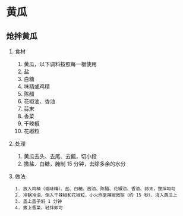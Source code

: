 # 黄瓜

## 炝拌黄瓜

1. 食材
   1. 黄瓜，以下调料按照每一根使用
   2. 盐
   3. 白糖
   4. 味精或鸡精
   5. 陈醋
   6. 花椒油、香油
   7. 蒜末
   8. 香菜
   9. 干辣椒
   10. 花椒粒

2. 处理
   1. 黄瓜去头、去尾、去瓤，切小段
   2. 撒盐、白糖，腌制 15 分钟，去除多余的水分

3. 做法

    ```text
    1. 放入鸡精（或味精）、盐、白糖、酱油、陈醋、花椒油、香油、蒜末，搅拌均匀
    2. 冷锅冷油，倒入干辣椒和花椒粒，小火炸至辣椒微棕（约 15 秒），浇入黄瓜上
    3. 盖上盖子焖 1 分钟
    4. 撒上香菜，轻拌即可
    ```
